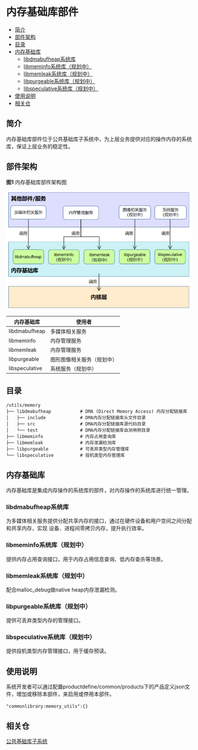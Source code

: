 # 内存基础库部件

-   [简介](#section_introduction)
-   [部件架构](#section_architecture)
-   [目录](#section_catalogue)
-   [内存基础库](#section_libraries)
    -   [libdmabufheap系统库](#section_libdmabufheap)
    -   [libmeminfo系统库（规划中）](#section_libmeminfo)
    -   [libmemleak系统库（规划中）](#section_libmemleak)
    -   [libpurgeable系统库（规划中）](#section_libpurgeable)
    -   [libspeculative系统库（规划中）](#section_libspeculative)
-   [使用说明](#section_usage)
-   [相关仓](#section_projects)

## 简介<a name="section_introduction"></a>

内存基础库部件位于公共基础库子系统中，为上层业务提供对应的操作内存的系统库，保证上层业务的稳定性。

## 部件架构<a name="section_architecture"></a>

**图1** 内存基础库部件架构图

![](figures/zh-cn_image_fwk.png)

| 内存基础库 | 使用者                  |
| -------------- | -------------------------- |
| libdmabufheap  | 多媒体相关服务      |
| libmeminfo     | 内存管理服务         |
| libmemleak     | 内存管理服务         |
| libpurgeable   | 图形图像相关服务（规划中） |
| libspeculative | 系统服务（规划中） |

## 目录<a name="section_catalogue"></a>

```
/utils/memory
├── libdmabufheap           # DMA (Direct Memory Access) 内存分配链接库
│   ├── include             # DMA内存分配链接库头文件目录
│   ├── src                 # DMA内存分配链接库源代码目录
│   └── test                # DMA内存分配链接库自测用例目录
├── libmeminfo              # 内存占用查询库
├── libmemleak              # 内存泄漏检测库
├── libpurgeable            # 可丢弃类型内存管理库
└── libspeculative          # 投机类型内存管理库
```

## 内存基础库<a name="section_libraries"></a>

内存基础库是集成内存操作的系统库的部件，对内存操作的系统库进行统一管理。

### libdmabufheap系统库<a name="section_libdmabufheap"></a>

为多媒体相关服务提供分配共享内存的接口，通过在硬件设备和用户空间之间分配和共享内存，实现
设备、进程间零拷贝内存，提升执行效率。

### libmeminfo系统库（规划中）<a name="section_libmeminfo"></a>

提供内存占用查询接口，用于内存占用信息查询、低内存查杀等场景。

### libmemleak系统库（规划中）<a name="section_libmemleak"></a>

配合malloc_debug做native heap内存泄漏检测。

### libpurgeable系统库（规划中）<a name="section_libpurgeable"></a>

提供可丢弃类型内存的管理接口。

### libspeculative系统库（规划中）<a name="section_libspeculative"></a>

提供投机类型内存管理接口，用于缓存预读。

## 使用说明<a name="section_usage"></a>

系统开发者可以通过配置productdefine/common/products下的产品定义json文件，增加或移除本部件，来启用或停用本部件。

` "commonlibrary:memory_utils":{} `

## 相关仓<a name="section_projects"></a>

[公共基础库子系统](https://gitee.com/openharmony/utils)